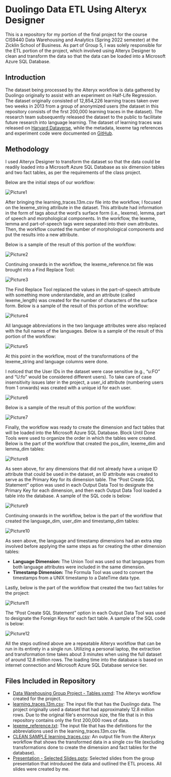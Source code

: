 # Duolingo Data ETL Using Alteryx Designer

This is a repository for my portion of the final project for the course CIS9440 Data Warehousing and Analytics (Spring 2022 semester) at the Zicklin School of Business. As part of Group 5, I was solely responsible for the ETL portion of the project, which involved using Alteryx Designer to clean and transform the data so that the data can be loaded into a Microsoft Azure SQL Database.

## Introduction

The dataset being processed by the Alteryx workflow is data gathered by Duolingo originally to assist with an experiment on Half-Life Regression. The dataset originally consisted of 12,854,226 learning traces taken over two weeks in 2013 from a group of anonymized users (the dataset in this repository consists of the first 200,000 learning traces in the dataset). The research team subsequently released the dataset to the public to facilitate future research into language learning. The dataset of learning traces was released on <a href="https://dataverse.harvard.edu/dataset.xhtml?persistentId=doi:10.7910/DVN/N8XJME">Harvard Dataverse</a>, while the metadata, lexeme tag references and experiment code were documented on <a href="https://github.com/duolingo/halflife-regression">GitHub</a>. 

## Methodology

I used Alteryx Designer to transform the dataset so that the data could be readily loaded into a Microsoft Azure SQL Database as six dimension tables and two fact tables, as per the requirements of the class project. 

Below are the initial steps of our workflow:

 ![Picture1](https://user-images.githubusercontent.com/94913441/181410951-de7774aa-3407-4bce-85eb-e610fc657ffc.png)

After bringing the learning_traces.13m.csv file into the workflow, I focused on the lexeme_string attribute in the dataset. This attribute had information in the form of tags about the word's surface form (i.e., lexeme), lemma, part of speech and morphological components. In the workflow, the lexeme, lemma and part-of-speech tags were separated into their own attributes. Then, the workflow counted the number of morphological components and put the results into a new attribute.

Below is a sample of the result of this portion of the workflow:
 
![Picture2](https://user-images.githubusercontent.com/94913441/181411016-ac65484b-54ad-46af-b709-c209f33e1af1.png)

Continuing onwards in the workflow, the lexeme_reference.txt file was brought into a Find Replace Tool:

![Picture3](https://user-images.githubusercontent.com/94913441/181411097-d51fabcd-f08f-49c1-9e0f-49e558f658c9.png)

The Find Replace Tool replaced the values in the part-of-speech attribute with something more understandable, and an attribute (called lexeme_length) was created for the number of characters of the surface form. Below is a sample of the result of this portion of the workflow:
 
![Picture4](https://user-images.githubusercontent.com/94913441/181411253-0f6da3bc-b634-4ec3-b83d-73c0c78bfa2f.png)

All language abbreviations in the two language attributes were also replaced with the full names of the languages. Below is a sample of the result of this portion of the workflow:

![Picture5](https://user-images.githubusercontent.com/94913441/181411731-3d686532-3fea-4d58-92ff-710326494630.png)

At this point in the workflow, most of the transformations of the lexeme_string and language columns were done. 
 
I noticed that the User IDs in the dataset were case sensitive (e.g., “u:FO” and “U:fo” would be considered different users). To take care of case insensitivity issues later in the project, a user_id attribute (numbering users from 1 onwards) was created with a unique id for each user.

 ![Picture6](https://user-images.githubusercontent.com/94913441/181411972-0fa572c8-5911-4bbb-bb52-4802738bc80d.png)

Below is a sample of the result of this portion of the workflow:
 
![Picture7](https://user-images.githubusercontent.com/94913441/181412029-670ed01b-dc60-46a1-9c86-48ecb17d1d1c.png)

Finally, the workflow was ready to create the dimension and fact tables that will be loaded into the Microsoft Azure SQL Database. Block Until Done Tools were used to organize the order in which the tables were created. Below is the part of the workflow that created the pos_dim, lexeme_dim and lemma_dim tables:

![Picture8](https://user-images.githubusercontent.com/94913441/181412191-9f62380e-1f29-4b0d-96bd-6052f6007331.png)
 
As seen above, for any dimensions that did not already have a unique ID attribute that could be used in the dataset, an ID attribute was created to serve as the Primary Key for its dimension table. The “Post Create SQL Statement” option was used in each Output Data Tool to designate the Primary Key for each dimension, and then each Output Data Tool loaded a table into the database. A sample of the SQL code is below:

![Picture9](https://user-images.githubusercontent.com/94913441/181412634-0c1519bd-0f8c-4eec-ad2c-8b4792079599.png)
 
Continuing onwards in the workflow, below is the part of the workflow that created the language_dim, user_dim and timestamp_dim tables: 

![Picture10](https://user-images.githubusercontent.com/94913441/181413010-9065237c-f825-434e-b22d-f2c9efed71c7.png)

As seen above, the language and timestamp dimensions had an extra step involved before applying the same steps as for creating the other dimension tables:

<ul>
<li><b>Language Dimension:</b> The Union Tool was used so that languages from both language attributes were included in the same dimension.</li>
<li><b>Timestamp Dimension:</b> The Formula Tool was used to convert the timestamps from a UNIX timestamp to a DateTime data type.</li>
</ul>

Lastly, below is the part of the workflow that created the two fact tables for the project:

![Picture11](https://user-images.githubusercontent.com/94913441/181413557-b6e4d140-8132-4b36-8d37-290165a3bdd1.png)
 
The “Post Create SQL Statement” option in each Output Data Tool was used to designate the Foreign Keys for each fact table. A sample of the SQL code is below:

 ![Picture12](https://user-images.githubusercontent.com/94913441/181413850-508a9829-0f2e-47a1-8dea-05185b94c3c7.png)

All the steps outlined above are a repeatable Alteryx workflow that can be run in its entirety in a single run. Utilizing a personal laptop, the extraction and transformation time takes about 3 minutes when using the full dataset of around 12.8 million rows. The loading time into the database is based on internet connection and Microsoft Azure SQL Database service tier. 

## Files Included in Repository

<ul>
<li><a href="https://github.com/VKwongData/Duolingo/blob/main/Data%20Warehousing%20Group%20Project%20-%20Tables.yxmd">Data Warehousing Group Project - Tables.yxmd</a>: The Alteryx workflow created for the project.</li>
<li><a href="https://github.com/VKwongData/Duolingo/blob/main/learning_traces.13m.csv">learning_traces.13m.csv</a>: The input file that has the Duolingo data. The project originally used a dataset that had approximately 12.8 million rows. Due to the original file's enormous size, the file that is in this repository contains only the first 200,000 rows of data.</li>
<li><a href="https://github.com/VKwongData/Duolingo/blob/main/lexeme_reference.txt">lexeme_reference.txt</a>: The input file that has the definitions for the abbreviations used in the learning_traces.13m.csv file.
<li><a href="https://github.com/VKwongData/Duolingo/blob/main/CLEAN%20SAMPLE%20learning_traces.csv">CLEAN SAMPLE learning_traces.csv</a>: An output file from the Alteryx workflow that shows the transformed data in a single csv file (excluding transformations done to create the dimension and fact tables for the database).</li>
<li><a href="https://github.com/VKwongData/Duolingo/blob/main/Presentation%20-%20Selected%20Slides.pptx">Presentation - Selected Slides.pptx</a>: Selected slides from the group presentation that introduced the data and outlined the ETL process. All slides were created by me.</li>
</ul>
